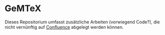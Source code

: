 # GeMTeX
Dieses Repositorium umfasst zusätzliche Arbeiten (vorwiegend Code?), die nicht vernünftig auf [Confluence](https://confluence.imi.med.fau.de) abgelegt werden können.
